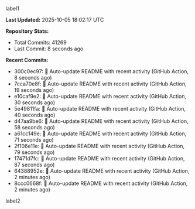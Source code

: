 
label1 
<!-- ACTIVITY_START -->
**Last Updated:** 2025-10-05 18:02:17 UTC

**Repository Stats:**
- Total Commits: 41269
- Last Commit: 8 seconds ago

**Recent Commits:**
- 300c0ec97: 🤖 Auto-update README with recent activity (GitHub Action, 8 seconds ago)
- 7cca70e8f: 🤖 Auto-update README with recent activity (GitHub Action, 19 seconds ago)
- e10caf9e2: 🤖 Auto-update README with recent activity (GitHub Action, 30 seconds ago)
- 5e49811fa: 🤖 Auto-update README with recent activity (GitHub Action, 40 seconds ago)
- d47aa9be6: 🤖 Auto-update README with recent activity (GitHub Action, 58 seconds ago)
- a61cc149e: 🤖 Auto-update README with recent activity (GitHub Action, 71 seconds ago)
- 2f106e11e: 🤖 Auto-update README with recent activity (GitHub Action, 79 seconds ago)
- 17471d7fc: 🤖 Auto-update README with recent activity (GitHub Action, 87 seconds ago)
- 64388952e: 🤖 Auto-update README with recent activity (GitHub Action, 2 minutes ago)
- 8ccc0668f: 🤖 Auto-update README with recent activity (GitHub Action, 2 minutes ago)
<!-- ACTIVITY_END -->

label2

